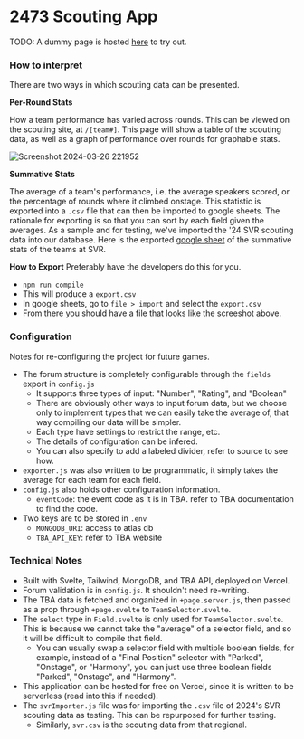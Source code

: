 # 2473 Scouting App
TODO: A dummy page is hosted [here](https://frc-scouting-bw2v.vercel.app/) to try out.

### How to interpret 
There are two ways in which scouting data can be presented.

**Per-Round Stats** 

How a team performance has varied across rounds.
This can be viewed on the scouting site, at `/[team#]`.
This page will show a table of the scouting data, as well as a graph of performance over rounds for graphable stats.

![Screenshot 2024-03-26 221952](https://github.com/beranki/frc-scouting/assets/77950550/2e8dfea8-ceee-4eeb-a1ff-50a61afa045d)

**Summative Stats**

The average of a team's performance, i.e. the average speakers scored, or the percentage of rounds where it climbed onstage.
This statistic is exported into a `.csv` file that can then be imported to google sheets.
The rationale for exporting is so that you can sort by each field given the averages.
As a sample and for testing, we've imported the '24 SVR scouting data into our database.
Here is the exported [google sheet](https://docs.google.com/spreadsheets/d/1O8MmyFpt3tY0lR3NgNLADu2RxGO6atvxuu2eQgzQhfE/edit#gid=726465529) of the summative stats of the teams at SVR. <br>

**How to Export**
Preferably have the developers do this for you.
- `npm run compile`
- This will produce a `export.csv`
- In google sheets, go to `file > import` and select the `export.csv`
- From there you should have a file that looks like the screeshot above.

### Configuration

Notes for re-configuring the project for future games. 
- The forum structure is completely configurable through the `fields` export in `config.js`
    - It supports three types of input: "Number", "Rating", and "Boolean"
    - There are obviously other ways to input forum data, but we choose only to implement types that we can easily take the average of, that way compiling our data will be simpler.
    - Each type have settings to restrict the range, etc.
    - The details of configuration can be infered.
    - You can also specify to add a labeled divider, refer to source to see how.
- `exporter.js` was also written to be programmatic, it simply takes the average for each team for each field. 
- `config.js` also holds other configuration information.
    - `eventCode`: the event code as it is in TBA. refer to TBA documentation to find the code. 
- Two keys are to be stored in `.env`
    - `MONGODB_URI`: access to atlas db
    - `TBA_API_KEY`: refer to TBA website

### Technical Notes
- Built with Svelte, Tailwind, MongoDB, and TBA API, deployed on Vercel.
- Forum validation is in `config.js`. It shouldn't need re-writing.
- The TBA data is fetched and organized in `+page.server.js`, then passed as a prop through `+page.svelte` to `TeamSelector.svelte`.
- The `select` type in `Field.svelte` is only used for `TeamSelector.svelte`. This is because we cannot take the "average" of a selector field, and so it will be difficult to compile that field.
    - You can usually swap a selector field with multiple boolean fields, for example, instead of a "Final Position" selector with "Parked", "Onstage", or "Harmony", you can just use three boolean fields "Parked", "Onstage", and "Harmony".
- This application can be hosted for free on Vercel, since it is written to be serverless (read into this if needed).
- The `svrImporter.js` file was for importing the `.csv` file of 2024's SVR scouting data as testing. This can be repurposed for further testing.
    - Similarly, `svr.csv` is the scouting data from that regional.

